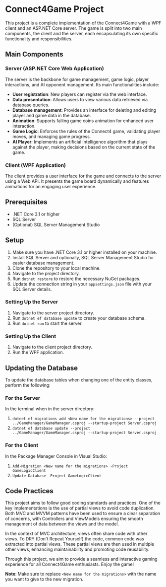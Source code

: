 # Connect4Game Project

This project is a complete implementation of the Connect4Game with a WPF client and an ASP.NET Core server. The game is split into two main components, the client and the server, each encapsulating its own specific functionality and responsibilities.

## Main Components

### Server (ASP.NET Core Web Application)

The server is the backbone for game management, game logic, player interactions, and AI opponent management. Its main functionalities include:

- **User registration**: New players can register via the web interface.
- **Data presentation**: Allows users to view various data retrieved via database queries.
- **Database management**: Provides an interface for deleting and editing player and game data in the database.
- **Animation**: Supports falling game coins animation for enhanced user interaction.
- **Game Logic**: Enforces the rules of the Connect4 game, validating player moves, and managing game progress.
- **AI Player**: Implements an artificial intelligence algorithm that plays against the player, making decisions based on the current state of the game.

### Client (WPF Application)

The client provides a user interface for the game and connects to the server using a Web API. It presents the game board dynamically and features animations for an engaging user experience.

## Prerequisites

- .NET Core 3.1 or higher
- SQL Server
- (Optional) SQL Server Management Studio

## Setup

1. Make sure you have .NET Core 3.1 or higher installed on your machine.
2. Install SQL Server and optionally, SQL Server Management Studio for easier database management.
3. Clone the repository to your local machine.
4. Navigate to the project directory.
5. Run `dotnet restore` to restore the necessary NuGet packages.
6. Update the connection string in your `appsettings.json` file with your SQL Server details.

### Setting Up the Server

1. Navigate to the server project directory.
2. Run `dotnet ef database update` to create your database schema.
3. Run `dotnet run` to start the server.

### Setting Up the Client

1. Navigate to the client project directory.
2. Run the WPF application.

## Updating the Database

To update the database tables when changing one of the entity classes, perform the following:

### For the Server

In the terminal when in the server directory:

1. `dotnet ef migrations add <New name for the migrations> --project ../GameManager/GameManager.csproj --startup-project Server.csproj`
2. `dotnet ef database update --project ../GameManager/GameManager.csproj --startup-project Server.csproj`

### For the Client

In the Package Manager Console in Visual Studio:

1. `Add-Migration <New name for the migrations> -Project GameLogicClient`
2. `Update-Database -Project GameLogicClient`

## Code Practices

This project aims to follow good coding standards and practices. One of the key implementations is the use of partial views to avoid code duplication. Both MVC and MVVM patterns have been used to ensure a clear separation of concerns, with Controllers and ViewModels ensuring the smooth management of data between the views and the model.

In the context of MVC architecture, views often share code with other views. To DRY (Don't Repeat Yourself) the code, common code was extracted into partial views. These partial views are then used in multiple other views, enhancing maintainability and promoting code reusability.

Through this project, we aim to provide a seamless and interactive gaming experience for all Connect4Game enthusiasts. Enjoy the game!

**Note**: Make sure to replace `<New name for the migrations>` with the name you want to give to the new migration.
